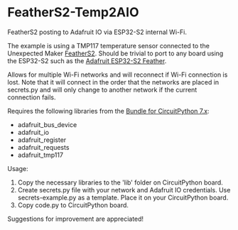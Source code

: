 # FeatherS2-Temp2AIO
FeatherS2 posting to Adafruit IO via ESP32-S2 internal Wi-Fi.

The example is using a TMP117 temperature sensor connected to the Unexpected Maker [FeatherS2](https://feathers2.io/).  Should be trivial to port to any board using the ESP32-S2 such as the [Adafruit ESP32-S2 Feather](https://www.adafruit.com/product/5000).

Allows for multiple Wi-Fi networks and will reconnect if Wi-Fi connection is lost. Note that it will connect in the order that the networks are placed in secrets.py and will only change to another network if the current connection fails.

Requires the following libraries from the [Bundle for CircuitPython 7.x](https://circuitpython.org/libraries):
- adafruit_bus_device
- adafruit_io
- adafruit_register
- adafruit_requests
- adafruit_tmp117

Usage:
1. Copy the necessary libraries to the 'lib' folder on CircuitPython board.
2. Create secrets.py file with your network and Adafruit IO credentials. Use secrets-example.py as a template. Place it on your CircuitPython board.
3. Copy code.py to CircuitPython board.

Suggestions for improvement are appreciated!
